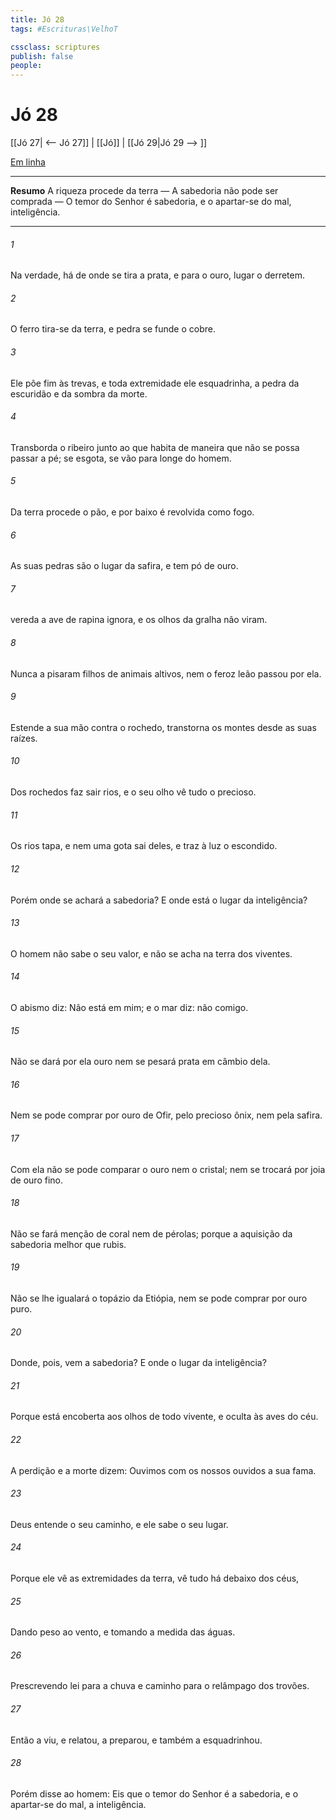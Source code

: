 ```yaml
---
title: Jó 28
tags: #Escrituras\VelhoT

cssclass: scriptures
publish: false
people:
---
```


# Jó 28
[[Jó 27| <-- Jó 27]] | [[Jó]] | [[Jó 29|Jó 29 --> ]]

[Em linha](https://churchofjesuschrist.org/study/scriptures/ot/job/28?lang=por)

---
__Resumo__
A riqueza procede da terra — A sabedoria não pode ser comprada — O temor do Senhor é sabedoria, e o apartar-se do mal, inteligência.

---
###### 1 
Na verdade, há  de onde se tira a prata, e para o ouro, lugar  o derretem.

###### 2 
O ferro tira-se da terra, e  pedra se funde o cobre.

###### 3 
Ele põe fim às trevas, e toda extremidade ele esquadrinha, a pedra da escuridão e da sombra da morte.

###### 4 
Transborda o ribeiro junto ao que habita  de maneira que não se possa passar a pé;  se esgota,  se vão para longe do homem.

###### 5 
Da terra procede o pão, e por baixo é revolvida como  fogo.

###### 6 
As suas pedras são o lugar da safira, e tem pó de ouro.

###### 7 
 vereda a ave de rapina ignora, e os olhos da gralha não viram.

###### 8 
Nunca a pisaram filhos de animais altivos, nem o feroz leão passou por ela.

###### 9 
Estende a sua mão contra o rochedo,  transtorna os montes desde as suas raízes.

###### 10 
Dos rochedos faz sair rios, e o seu olho vê tudo o  precioso.

###### 11 
Os rios tapa, e nem uma gota sai deles, e traz à luz o  escondido.

###### 12 
Porém onde se achará a sabedoria? E onde está o lugar da inteligência?

###### 13 
O homem não sabe o seu valor, e não se acha na terra dos viventes.

###### 14 
O abismo diz: Não está em mim; e o mar diz:  não  comigo.

###### 15 
Não se dará por ela ouro  nem se pesará prata em câmbio dela.

###### 16 
Nem se pode comprar por ouro  de Ofir,  pelo precioso ônix, nem pela safira.

###### 17 
Com ela não se pode comparar o ouro nem o cristal; nem se trocará por joia de ouro fino.

###### 18 
Não se fará menção de coral nem de pérolas; porque a aquisição da sabedoria  melhor que  rubis.

###### 19 
Não se lhe igualará o topázio da Etiópia, nem se pode comprar por ouro puro.

###### 20 
Donde, pois, vem a sabedoria? E onde  o lugar da inteligência?

###### 21 
Porque está encoberta aos olhos de todo vivente, e oculta às aves do céu.

###### 22 
A perdição e a morte dizem: Ouvimos com os nossos ouvidos a sua fama.

###### 23 
Deus entende o seu caminho, e ele sabe o seu lugar.

###### 24 
Porque ele vê as extremidades da terra,  vê tudo  há debaixo dos céus,

###### 25 
Dando peso ao vento, e tomando a medida das águas.

###### 26 
Prescrevendo lei para a chuva e caminho para o relâmpago dos trovões.

###### 27 
Então a viu, e relatou, a preparou, e também a esquadrinhou.

###### 28 
Porém disse ao homem: Eis que o temor do Senhor é a sabedoria, e o apartar-se do mal, a inteligência.

